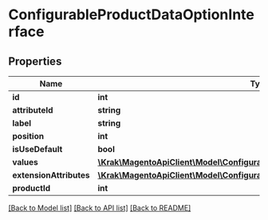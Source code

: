 # ConfigurableProductDataOptionInterface

## Properties
Name | Type | Description | Notes
------------ | ------------- | ------------- | -------------
**id** | **int** |  | [optional] 
**attributeId** | **string** |  | [optional] 
**label** | **string** |  | [optional] 
**position** | **int** |  | [optional] 
**isUseDefault** | **bool** |  | [optional] 
**values** | [**\Krak\MagentoApiClient\Model\ConfigurableProductDataOptionValueInterface[]**](ConfigurableProductDataOptionValueInterface.md) |  | [optional] 
**extensionAttributes** | [**\Krak\MagentoApiClient\Model\ConfigurableProductDataOptionExtensionInterface**](ConfigurableProductDataOptionExtensionInterface.md) |  | [optional] 
**productId** | **int** |  | [optional] 

[[Back to Model list]](../README.md#documentation-for-models) [[Back to API list]](../README.md#documentation-for-api-endpoints) [[Back to README]](../README.md)


